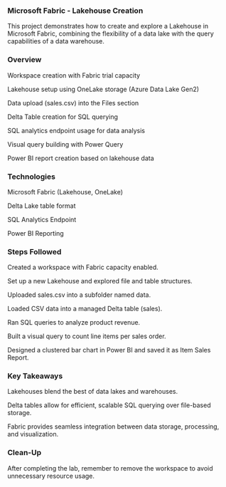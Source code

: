 ### Microsoft Fabric - Lakehouse Creation 
This project demonstrates how to create and explore a Lakehouse in Microsoft Fabric, combining the flexibility of a data lake with the query capabilities of a data warehouse.

### Overview
Workspace creation with Fabric trial capacity

Lakehouse setup using OneLake storage (Azure Data Lake Gen2)

Data upload (sales.csv) into the Files section

Delta Table creation for SQL querying

SQL analytics endpoint usage for data analysis

Visual query building with Power Query

Power BI report creation based on lakehouse data

### Technologies
Microsoft Fabric (Lakehouse, OneLake)

Delta Lake table format

SQL Analytics Endpoint

Power BI Reporting

### Steps Followed
Created a workspace with Fabric capacity enabled.

Set up a new Lakehouse and explored file and table structures.

Uploaded sales.csv into a subfolder named data.

Loaded CSV data into a managed Delta table (sales).

Ran SQL queries to analyze product revenue.

Built a visual query to count line items per sales order.

Designed a clustered bar chart in Power BI and saved it as Item Sales Report.

### Key Takeaways
Lakehouses blend the best of data lakes and warehouses.

Delta tables allow for efficient, scalable SQL querying over file-based storage.

Fabric provides seamless integration between data storage, processing, and visualization.

### Clean-Up
After completing the lab, remember to remove the workspace to avoid unnecessary resource usage.

